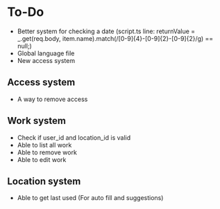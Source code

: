 # To-Do

 - Better system for checking a date (script.ts line: returnValue = _.get(req.body, item.name).match(/[0-9]{4}-[0-9]{2}-[0-9]{2}/g) == null;)
 - Global language file
 - New access system

## Access system

 - A way to remove access

## Work system

 - Check if user_id and location_id is valid
 - Able to list all work
 - Able to remove work
 - Able to edit work

 ## Location system

  - Able to get last used (For auto fill and suggestions)